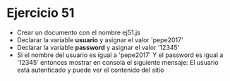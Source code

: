 # Ejercicio 51

- Crear un documento con el nombre ej51.js
- Declarar la variable **usuario** y asignar el valor 'pepe2017'
- Declarar la variable **password** y asignar el valor '12345'
- Si el nombre del usuario es igual a 'pepe2017' Y el password es igual a '12345' entonces mostrar en consola el siguiente mensaje:
  El usuario está autenticado y puede ver el contenido del sitio
